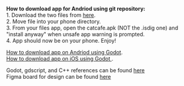 **How to download app for Andriod using git repository:**  
      1. Download  the two files from [here](https://ubuffalo-my.sharepoint.com/:f:/g/personal/codyrey_buffalo_edu/EjGLq3s9wBdLluNQbidIjegBtE9wVdbCELOh7wN4_qdC1Q).   
      2. Move file into your phone directory.  
      3. From your files app, open the catcafe.apk (NOT the .isdig one) and "install anyway" when unsafe app warning is prompted.  
      4. App should now be on your phone. Enjoy!  

[How to download app on Andriod using Godot](https://docs.godotengine.org/en/stable/tutorials/export/exporting_for_android.html).  
[How to download app on iOS using Godot ](https://docs.godotengine.org/en/stable/tutorials/export/exporting_for_ios.html).  

Godot, gdscript, and C++ references can be found [here](https://docs.google.com/document/d/1kCvJmuJuKmc5YA645kUwS2WyFPOf_n8m5yliRPooIw0/edit?usp=sharing)  
Figma board for design can be found [here](https://www.figma.com/file/PAftARAgWjpquAlcjlCC9v/Cat-Cafe-Design?type=design&node-id=0-1&mode=design&t=4h0H1d5UfWjU9f6y-0)

